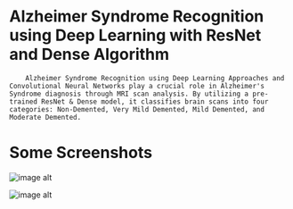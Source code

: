 # Alzheimer Syndrome Recognition using Deep Learning with ResNet and Dense Algorithm
        Alzheimer Syndrome Recognition using Deep Learning Approaches and Convolutional Neural Networks play a crucial role in Alzheimer's Syndrome diagnosis through MRI scan analysis. By utilizing a pre-trained ResNet & Dense model, it classifies brain scans into four categories: Non-Demented, Very Mild Demented, Mild Demented, and Moderate Demented.

# Some Screenshots
![image alt](https://github.com/user-attachments/assets/957fe012-7fd0-43dd-9686-e4cc4dc2b5fa)


![image alt](https://github.com/user-attachments/assets/b3734511-44a5-444b-8585-f4b116813fa2)


